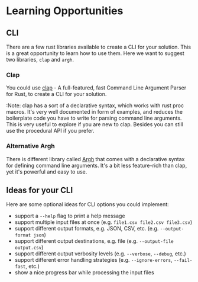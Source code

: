# Learning Opportunities

## CLI

There are a few rust libraries available to create a CLI for your solution. This is a great
opportunity to learn how to use them. Here we want to suggest two libraries, `clap` and `argh`.

### Clap

You could use [clap](https://docs.rs/clap/latest/clap/) - A full-featured, fast Command Line
Argument Parser for Rust, to create a CLI for your solution.

:Note: clap has a sort of a declarative syntax, which works with rust proc macros. It's very well
documented in form of examples, and reduces the boilerplate code you have to write for parsing
command line arguments. This is very useful to explore if you are new to clap. Besides you can still
use the procedural API if you prefer.

### Alternative Argh

There is different library called [Argh](https://crates.io/crates/argh) that comes with a
declarative syntax for defining command line arguments. It's a bit less feature-rich than clap, yet
it's powerful and easy to use.

## Ideas for your CLI

Here are some optional ideas for CLI options you could implement:

- support a `--help` flag to print a help message
- support multiple input files at once (e.g. `file1.csv file2.csv file3.csv`)
- support different output formats, e.g. JSON, CSV, etc. (e.g. `--output-format json`)
- support different output destinations, e.g. file (e.g. `--output-file output.csv`)
- support different output verbosity levels (e.g. `--verbose`, `--debug`, etc.)
- support different error handling strategies (e.g. `--ignore-errors`, `--fail-fast`, etc.)
- show a nice progress bar while processing the input files
